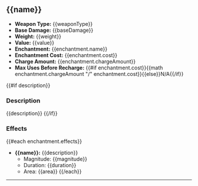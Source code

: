 ## {{name}}

- **Weapon Type:** {{weaponType}}
- **Base Damage:** {{baseDamage}}
- **Weight:** {{weight}}
- **Value:** {{value}}
- **Enchantment:** {{enchantment.name}}
- **Enchantment Cost:** {{enchantment.cost}}
- **Charge Amount:** {{enchantment.chargeAmount}}
- **Max Uses Before Recharge:** {{#if enchantment.cost}}{{math enchantment.chargeAmount "/" enchantment.cost}}{{else}}N/A{{/if}}

{{#if description}}

### Description

{{description}}
{{/if}}

### Effects

{{#each enchantment.effects}}

- **{{name}}:** {{description}}
  - Magnitude: {{magnitude}}
  - Duration: {{duration}}
  - Area: {{area}}
    {{/each}}

---
